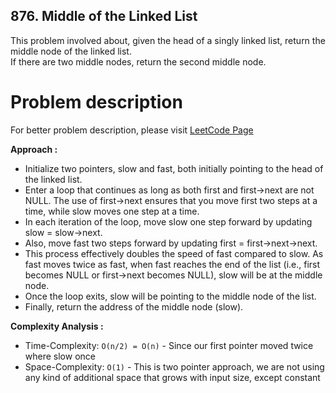 ## 876. Middle of the Linked List

This problem involved about, given the head of a singly linked list, return the middle node of the linked list.<br/>
If there are two middle nodes, return the second middle node.

# Problem description

For better problem description, please visit [LeetCode Page](https://leetcode.com/problems/middle-of-the-linked-list/description/)

**Approach :**<br/>

-   Initialize two pointers, slow and fast, both initially pointing to the head of the linked list.
-   Enter a loop that continues as long as both first and first->next are not NULL. The use of first->next ensures that you move first two steps at a time, while slow moves one step at a time.
-   In each iteration of the loop, move slow one step forward by updating slow = slow->next.
-   Also, move fast two steps forward by updating first = first->next->next.
-   This process effectively doubles the speed of fast compared to slow. As fast moves twice as fast, when fast reaches the end of the list (i.e., first becomes NULL or first->next becomes NULL), slow will be at the middle node.
-   Once the loop exits, slow will be pointing to the middle node of the list.
-   Finally, return the address of the middle node (slow).

**Complexity Analysis :**<br/>

-   Time-Complexity: `O(n/2) = O(n)` - Since our first pointer moved twice where slow once
-   Space-Complexity: `O(1)` - This is two pointer approach, we are not using any kind of additional space that grows with input size, except constant

